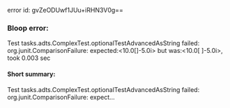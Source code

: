 error id: gvZeODUwf1JUu+iRHN3V0g==
### Bloop error:

Test tasks.adts.ComplexTest.optionalTestAdvancedAsString failed: org.junit.ComparisonFailure: expected:<10.0[]-5.0i> but was:<10.0[ ]-5.0i>, took 0.003 sec
#### Short summary: 

Test tasks.adts.ComplexTest.optionalTestAdvancedAsString failed: org.junit.ComparisonFailure: expect...